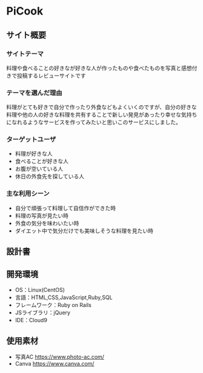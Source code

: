 # PiCook

## サイト概要
### サイトテーマ
料理や食べることの好きなが好きな人が作ったものや食べたものを写真と感想付きで投稿するレビューサイトです

### テーマを選んだ理由
料理がとても好きで自分で作ったり外食などもよくいくのですが、自分の好きな料理や他の人の好きな料理を共有することで新しい発見があったり幸せな気持ちになれるようなサービスを作ってみたいと思いこのサービスにしました。

### ターゲットユーザ
- 料理が好きな人<br>
- 食べることが好きな人<br>
- お腹が空いている人<br>
- 休日の外食先を探している人

### 主な利用シーン
- 自分で頑張って料理して自信作ができた時<br>
- 料理の写真が見たい時<br>
- 外食の気分を味わいたい時<br>
- ダイエット中で気分だけでも美味しそうな料理を見たい時


## 設計書

## 開発環境
- OS：Linux(CentOS)
- 言語：HTML,CSS,JavaScript,Ruby,SQL
- フレームワーク：Ruby on Rails
- JSライブラリ：jQuery
- IDE：Cloud9

## 使用素材
- 写真AC https://www.photo-ac.com/
- Canva https://www.canva.com/